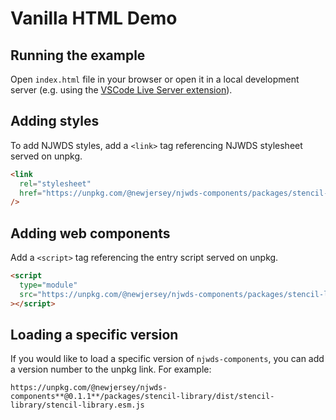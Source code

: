 # Vanilla HTML Demo

## Running the example

Open `index.html` file in your browser or open it in a local development server (e.g. using the [VSCode Live Server extension](https://marketplace.visualstudio.com/items?itemName=ritwickdey.LiveServer)).

## Adding styles

To add NJWDS styles, add a `<link>` tag referencing NJWDS stylesheet served on unpkg.

```html
<link
  rel="stylesheet"
  href="https://unpkg.com/@newjersey/njwds-components/packages/stencil-library/dist/stencil-library/css/styles.css"
/>
```

## Adding web components

Add a `<script>` tag referencing the entry script served on unpkg.

```html
<script
  type="module"
  src="https://unpkg.com/@newjersey/njwds-components/packages/stencil-library/dist/stencil-library/stencil-library.esm.js"
></script>
```

## Loading a specific version

If you would like to load a specific version of `njwds-components`, you can add a version number to the unpkg link. For example:

```
https://unpkg.com/@newjersey/njwds-components**@0.1.1**/packages/stencil-library/dist/stencil-library/stencil-library.esm.js
```
